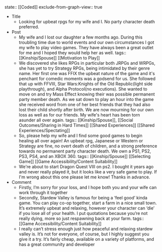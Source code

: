 state:: [[Coded]]
exclude-from-graph-view:: true

- Title
  - Looking for upbeat rpgs for my wife and I. No party character death preferred.
- Post
  - My wife and I lost our daughter a few months ago. During this troubling time due to world events and our own circumstances I got my wife to play video games. They have always been a great outlet for me and I hoped they would help her as well.
    tags:: [[Kinship/Spouse]] [[Motivation to Play]]
  - We discovered she likes RPGs in particular both JRPGs and WRPGs, she has yet to try Strategy RPGs, being intimidated by their genre name. Her first one was FFIX the upbeat nature of the game and it's penchant for comedic moments was a godsend for us. She followed that up with FFVIII, Star Wars:Knights of the Old Republic(light side playthrough), and Alpha Protocol(no executions). She wanted to move on and try Mass Effect knowing their was possible permanent party member death. As we sat down to play an hour into the game she received word from one of her best friends that they had also lost their child shortly after birth. We are now mourning for our own loss as well as for our friends. My wife's heart has been torn asunder all over again.
    tags:: [[Kinship/Spouse]], [[Social Outcomes/Sharing in Hard Times]] [[Shared Experiences]] [[Shared Experiences/Spectating]]
  - So, please help my wife and I find some good games to begin healing all over again! An upbeat rpg, Japanese or Western or Strategy are fine, no overt death of children, and a strong preference towards no permanent party character death. We own a PS1, PS2, PS3, PS4, and an XBOX 360.
    tags:: [[Kinship/Spouse]] [[Selecting Game]] [[Game Accessibility/Content Suitability]]
  - We're about to start Dragon Quest VIII on ps2. I bought it years ago and never really played it, but it looks like a very safe game to play. If I'm wrong about this one please let me know! Thanks in advance.
- Comment
  - Firstly, I’m sorry for your loss, and I hope both you and your wife can work through it together
  - Secondly, Stardew Valley is famous for being a ‘feel good’ kinda game. You can play co-op together, start a farm in a nice small town.
    It’s extremely upbeat and relaxing, however your character can ‘die’ if you lose all of your health. I put quotations because you’re not really dying, more so just respawning back at your farm.
    tags:: [[Game Accessibility/Content Suitability]]
  - I really can’t stress enough just how peaceful and relaxing stardew valley is. It’s not for everyone, of course, but I highly suggest you give it a try. It’s fairly cheap, available on a variety of platforms, and has a great community and developer
